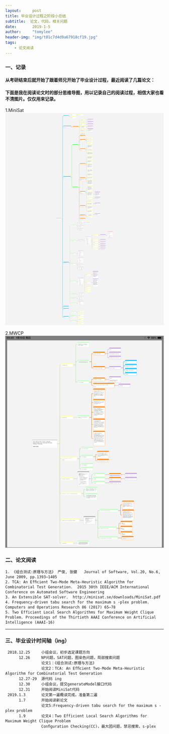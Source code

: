 ```yaml
---
layout:     post
title: 毕业设计过程之阶段小总结
subtitle:  论文，代码，相关问题
date:       2019-1-5
author:     "tomylee"
header-img: "img/t01c7d4d9a67918cf19.jpg"
tags:
    - 论文阅读
---
```


### 一、记录
#### 从考研结束后就开始了跟着师兄开始了毕业设计过程，最近阅读了几篇论文：
#### 下面是我在阅读论文时的部分思维导图，用以记录自己的阅读过程，相信大家也看不清图片。仅仅用来记录。

1.MiniSat
![minisat](/img/report/MiniSat_withMarginNotes.png)

2.MWCP
![maximum clique](/img/report/89C04C12-D34B-4817-931B-9452BDA36082.png)

### 二、论文阅读

```
1. 《组合测试:原理与方法》 严俊, 张健   Journal of Software, Vol.20, No.6, June 2009, pp.1393−1405 
2. TCA: An Efﬁcient Two-Mode Meta-Heuristic Algorithm for Combinatorial Test Generation.  2015 30th IEEE/ACM International Conference on Automated Software Engineering
3. An Extensible SAT-solver.  http://minisat.se/downloads/MiniSat.pdf
4. Frequency-driven tabu search for the maximum s -plex problem.  Computers and Operations Research 86 (2017) 65–78
5. Two Efficient Local Search Algorithms for Maximum Weight Clique Problem. Proceedings of the Thirtieth AAAI Conference on Artificial Intelligence (AAAI-16)

```

---
### 三、毕业设计时间轴（ing）
```
 2018.12.25     小组会议，初步选定课题方向
      12.26     NP问题，SAT问题，图染色问题，局部搜索问题  
                论文1：《组合测试:原理与方法》
                论文2：TCA: An Efﬁcient Two-Mode Meta-Heuristic Algorithm for Combinatorial Test Generation
      12.27-29  源代码 ing
      12.30     小组会议，提交generateModel接口代码
      12.31     开始阅读MiniSat代码
 2019.1.3       论文第一遍概读完成，准备第二遍
      1.7       开始阅读新论文
                论文5:Frequency-driven tabu search for the maximum s -plex problem
      1.9       论文4：Two Efficient Local Search Algorithms for Maximum Weight Clique Problem
                Conﬁguration Checking(CC)，最大团问题，禁忌搜索，s-plex
```

